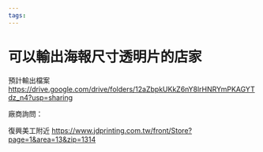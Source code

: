 ```yaml
---
tags:
---
```


# 可以輸出海報尺寸透明片的店家

預計輸出檔案
https://drive.google.com/drive/folders/12aZbpkUKkZ6nY8lrHNRYmPKAGYTdz_n4?usp=sharing

廠商詢問：

復興美工附近
https://www.jdprinting.com.tw/front/Store?page=1&area=13&zip=1314